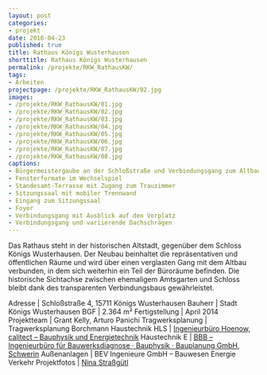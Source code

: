 ```yaml
---
layout: post
categories:
- projekt
date: 2016-04-23
published: true
title: Rathaus Königs Wusterhausen
shorttitle: Rathaus Königs Wusterhausen
permalink: /projekte/RKW_RathausKW/
tags: 
- Arbeiten
projectpage: /projekte/RKW_RathausKW/02.jpg 
images:
- /projekte/RKW_RathausKW/01.jpg
- /projekte/RKW_RathausKW/02.jpg
- /projekte/RKW_RathausKW/03.jpg
- /projekte/RKW_RathausKW/04.jpg
- /projekte/RKW_RathausKW/05.jpg
- /projekte/RKW_RathausKW/06.jpg
- /projekte/RKW_RathausKW/07.jpg
- /projekte/RKW_RathausKW/08.jpg
captions:
- Bürgermeistergaube an der Schloßstraße und Verbindungsgang zum Altbau
- Fensterformate im Wechselspiel
- Standesamt-Terrasse mit Zugang zum Trauzimmer
- Sitzungssaal mit mobiler Trennwand
- Eingang zum Sitzungssaal
- Foyer
- Verbindungsgang mit Ausblick auf den Vorplatz
- Verbindungsgang und variierende Dachschrägen
---
```

Das Rathaus steht in der historischen Altstadt, gegenüber dem Schloss Königs Wusterhausen. Der Neubau beinhaltet die repräsentativen und öffentlichen Räume und wird über einen verglasten Gang mit dem Altbau verbunden, in dem sich weiterhin ein Teil der Büroräume befinden. Die historische Sichtachse zwischen ehemaligem Amtsgarten und Schloss bleibt dank des transparenten Verbindungsbaus gewährleistet.

Adresse	|	Schloßstraße 4, 15711 Königs Wusterhausen
Bauherr	|	Stadt Königs Wusterhausen
BGF		|	2.364 m²
Fertigstellung	|	April 2014
Projektteam	|	Grant Kelly, Arturo Panichi
Tragwerksplanung	|	Tragwerksplanung Borchmann
Haustechnik HLS	|	[Ingenieurbüro Hoenow, calitect – Bauphysik und Energietechnik](http://www.calitect.de/)
Haustechnik E	|	[BBB – Ingenieurbüro für Bauwerksdiagnose · Bauphysik · Bauplanung GmbH, Schwerin](http://www.bbb-schwerin.de/)
Außenanlagen	|	BEV Ingenieure GmbH – Bauwesen Energie Verkehr
Projektfotos	|	[Nina Straßgütl](http://www.ninastrg.de/)
